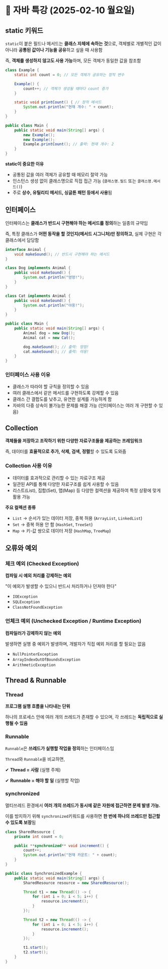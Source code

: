 # 🍇 자바 특강 (2025-02-10 월요일)
## static 키워드

`static`이 붙은 필드나 메서드는 **클래스 자체에 속하는 것**으로, 객체별로 개별적인 값이 아니라 **공통된 값이나 기능을 공유**하고 싶을 때 사용함

즉, **객체를 생성하지 않고도 사용 가능**하며, 모든 객체가 동일한 값을 참조함

```java
class Example {
    static int count = 0; // 모든 객체가 공유하는 정적 변수

    Example() {
        count++; // 객체가 생성될 때마다 count 증가
    }

    static void printCount() { // 정적 메서드
        System.out.println("현재 개수: " + count);
    }
}

public class Main {
    public static void main(String[] args) {
        new Example();
        new Example();
        Example.printCount(); // 출력: 현재 개수: 2
    }
}
```

**static이 중요한 이유**

- 공통된 값을 여러 객체가 공유할 때 메모리 절약 가능
- 인스턴스 생성 없이 클래스명으로 직접 접근 가능 (`클래스명.필드` 또는 `클래스명.메서드()`)
- 주로 **상수, 유틸리티 메서드, 싱글톤 패턴 등에서 사용**됨

## 인터페이스

인터페이스는 **클래스가 반드시 구현해야 하는 메서드를 정의**하는 일종의 규약임

즉, 특정 클래스가 **어떤 동작을 할 것인지(메서드 시그니처)만 정의하고**, 실제 구현은 각 클래스에서 담당함

```java
interface Animal {
    void makeSound(); // 반드시 구현해야 하는 메서드
}

class Dog implements Animal {
    public void makeSound() {
        System.out.println("멍멍!");
    }
}

class Cat implements Animal {
    public void makeSound() {
        System.out.println("야옹!");
    }
}

public class Main {
    public static void main(String[] args) {
        Animal dog = new Dog();
        Animal cat = new Cat();

        dog.makeSound(); // 출력: 멍멍!
        cat.makeSound(); // 출력: 야옹!
    }
}
```

### 인터페이스 사용 이유

- 클래스가 따라야 할 규칙을 정의할 수 있음
- 여러 클래스에서 같은 메서드를 구현하도록 강제할 수 있음
- 클래스 간 결합도를 낮추고, 유연한 설계를 가능하게 함
- 자바의 다중 상속이 불가능한 문제를 해결 가능 (인터페이스는 여러 개 구현할 수 있음)

## Collection

**객체들을 저장하고 조작하기 위한 다양한 자료구조들을 제공하는 프레임워크**

즉, 데이터를 **효율적으로 추가, 삭제, 검색, 정렬**할 수 있도록 도와줌

### Collection 사용 이유

- 데이터를 효과적으로 관리할 수 있는 자료구조 제공
- 일관된 API를 통해 다양한 자료구조를 쉽게 사용할 수 있음
- 리스트(List), 집합(Set), 맵(Map) 등 다양한 컬렉션을 제공하여 특정 상황에 맞게 활용 가능

**주요 컬렉션 종류**

- `List` → 순서가 있는 데이터 저장, 중복 허용 (`ArrayList`, `LinkedList`)
- `Set` → 중복 허용 안 함 (`HashSet`, `TreeSet`)
- `Map` → 키-값 쌍으로 데이터 저장 (`HashMap`, `TreeMap`)

## 오류와 예외

### 체크 예외 (Checked Exception)

**컴파일 시 예외 처리를 강제하는 예외**

"이 예외가 발생할 수 있으니 반드시 처리하거나 던져야 한다"

- `IOException`
- `SQLException`
- `ClassNotFoundException`

### 언체크 예외 (Unchecked Exception / Runtime Exception)

**컴파일러가 강제하지 않는 예외**

발생하면 실행 중 예외가 발생하며, 개발자가 직접 예외 처리를 할 필요는 없음

- `NullPointerException`
- `ArrayIndexOutOfBoundsException`
- `ArithmeticException`

## Thread & Runnable

### Thread

**프로그램 실행 흐름을 나타내는 단위**

하나의 프로세스 안에 여러 개의 쓰레드가 존재할 수 있으며, 각 쓰레드는 **독립적으로 실행될 수 있음**

### Runnable

`Runnable`은 **쓰레드가 실행할 작업을 정의**하는 인터페이스임

`Thread`와 `Runnable`을 비교하면,

✔ **Thread = 사람** (실행 주체)

✔ **Runnable = 해야 할 일** (실행할 작업)

### synchronized

멀티쓰레드 환경에서 **여러 개의 쓰레드가 동시에 같은 자원에 접근하면 문제 발생 가능.**

이를 방지하기 위해 `synchronized`키워드를 사용하면 **한 번에 하나의 쓰레드만 접근할 수 있도록 보장**됨

```java
class SharedResource {
    private int count = 0;

    public **synchronized** void increment() {
        count++;
        System.out.println("현재 카운트: " + count);
    }
}

public class SynchronizedExample {
    public static void main(String[] args) {
        SharedResource resource = new SharedResource();

        Thread t1 = new Thread(() -> {
            for (int i = 0; i < 5; i++) {
                resource.increment();
            }
        });

        Thread t2 = new Thread(() -> {
            for (int i = 0; i < 5; i++) {
                resource.increment();
            }
        });

        t1.start();
        t2.start();
    }
}
```
